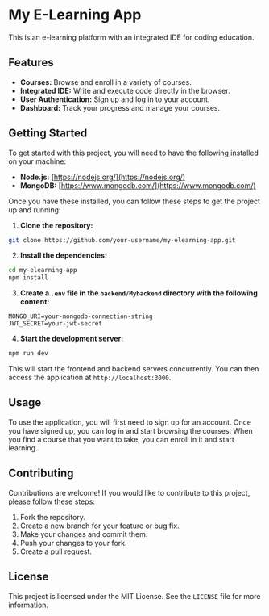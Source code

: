 # My E-Learning App

This is an e-learning platform with an integrated IDE for coding education.

## Features

* **Courses:** Browse and enroll in a variety of courses.
* **Integrated IDE:** Write and execute code directly in the browser.
* **User Authentication:** Sign up and log in to your account.
* **Dashboard:** Track your progress and manage your courses.

## Getting Started

To get started with this project, you will need to have the following installed on your machine:

* **Node.js:** [https://nodejs.org/](https://nodejs.org/)
* **MongoDB:** [https://www.mongodb.com/](https://www.mongodb.com/)

Once you have these installed, you can follow these steps to get the project up and running:

1. **Clone the repository:**

```bash
git clone https://github.com/your-username/my-elearning-app.git
```

2. **Install the dependencies:**

```bash
cd my-elearning-app
npm install
```

3. **Create a `.env` file in the `backend/Mybackend` directory with the following content:**

```
MONGO_URI=your-mongodb-connection-string
JWT_SECRET=your-jwt-secret
```

4. **Start the development server:**

```bash
npm run dev
```

This will start the frontend and backend servers concurrently. You can then access the application at `http://localhost:3000`.

## Usage

To use the application, you will first need to sign up for an account. Once you have signed up, you can log in and start browsing the courses. When you find a course that you want to take, you can enroll in it and start learning.

## Contributing

Contributions are welcome! If you would like to contribute to this project, please follow these steps:

1. Fork the repository.
2. Create a new branch for your feature or bug fix.
3. Make your changes and commit them.
4. Push your changes to your fork.
5. Create a pull request.

## License

This project is licensed under the MIT License. See the `LICENSE` file for more information.
